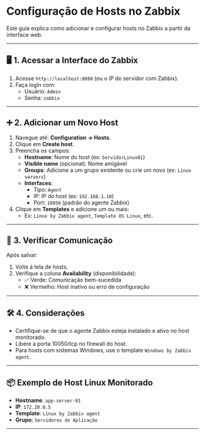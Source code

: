 # Configuração de Hosts no Zabbix

Este guia explica como adicionar e configurar hosts no Zabbix a partir da interface web.

---

## 🖥️ 1. Acessar a Interface do Zabbix

1. Acesse `http://localhost:8080` (ou o IP do servidor com Zabbix).
2. Faça login com:
   - Usuário: `Admin`
   - Senha: `zabbix`

---

## ➕ 2. Adicionar um Novo Host

1. Navegue até: **Configuration → Hosts**.
2. Clique em **Create host**.
3. Preencha os campos:
   - **Hostname**: Nome do host (ex: `ServidorLinux01`)
   - **Visible name** (opcional): Nome amigável
   - **Groups**: Adicione a um grupo existente ou crie um novo (ex: `Linux servers`)
   - **Interfaces**: 
     - Tipo: `Agent`
     - IP: IP do host (ex: `192.168.1.10`)
     - Port: `10050` (padrão do agente Zabbix)
4. Clique em **Templates** e adicione um ou mais:
   - Ex: `Linux by Zabbix agent`, `Template OS Linux`, etc.

---

## 🧪 3. Verificar Comunicação

Após salvar:

1. Volte à tela de hosts.
2. Verifique a coluna **Availability** (disponibilidade):
   - ✅ Verde: Comunicação bem-sucedida
   - ❌ Vermelho: Host inativo ou erro de configuração

---

## 🛠️ 4. Considerações

- Certifique-se de que o agente Zabbix esteja instalado e ativo no host monitorado.
- Libere a porta 10050/tcp no firewall do host.
- Para hosts com sistemas Windows, use o template `Windows by Zabbix agent`.

---

## 📦 Exemplo de Host Linux Monitorado

- **Hostname**: `app-server-01`
- **IP**: `172.20.0.5`
- **Template**: `Linux by Zabbix agent`
- **Grupo**: `Servidores de Aplicação`

---

